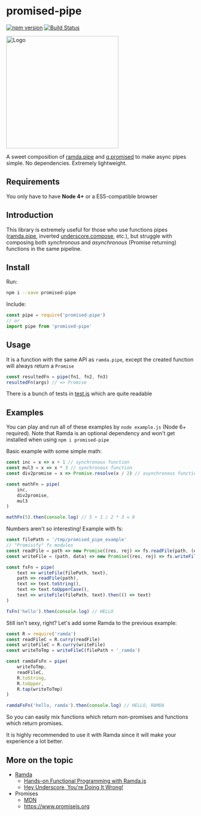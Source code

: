# promised-pipe

[![npm version](https://badge.fury.io/js/promised-pipe.svg)](https://badge.fury.io/js/promised-pipe)
[![Build Status](https://travis-ci.org/kirillrogovoy/promised-pipe.svg?branch=master)](https://travis-ci.org/kirillrogovoy/promised-pipe)

<img src="https://cdn.rawgit.com/kirillrogovoy/promised-pipe/fc639543/logo.svg" alt="Logo" width="300px"/>

A sweet composition of [ramda.pipe](http://ramdajs.com/0.21.0/docs/#pipe) and [q.promised](https://github.com/kriskowal/q/wiki/API-Reference#qpromisedfunc) to make async pipes simple. No dependencies. Extremely lightweight.

## Requirements

You only have to have **Node 4+** or a ES5-compatible browser

## Introduction

This library is extremely useful for those who use functions pipes ([ramda.pipe](http://ramdajs.com/0.21.0/docs/#pipe), inverted [underscore.compose](http://underscorejs.org/#compose), etc.), but struggle with composing both *synchronous* and *asynchronous* (Promise returning) functions in the same pipeline.

## Install

Run:
```sh
npm i --save promised-pipe
```

Include:
```js
const pipe = require('promised-pipe')
// or
import pipe from 'promised-pipe'
```

## Usage

It is a function with the same API as `ramda.pipe`, except the created function will always return a `Promise`

```js
const resultedFn = pipe(fn1, fn2, fn3)
resultedFn(args) // => Promise
```

There is a bunch of tests in [test.js](./test.js) which are quite readable

## Examples

You can play and run all of these examples by `node example.js` (Node 6+ required).
Note that Ramda is an optional dependency and won't get installed when using `npm i promised-pipe`

Basic example with some simple math:
```js
const inc = x => x + 1 // synchronous function
const mul3 = x => x * 3 // synchronous function
const div2promise = x => Promise.resolve(x / 2) // asynchronous function

const mathFn = pipe(
    inc,
    div2promise,
    mul3
)

mathFn(5).then(console.log) // 5 + 1 / 2 * 3 = 9
```

Numbers aren't so interesting! Example with fs:
```js
const filePath = '/tmp/promised_pipe_example'
// "Promisify" fs modules
const readFile = path => new Promise((res, rej) => fs.readFile(path, (err, data) => err ? rej(err) : res(data)))
const writeFile = (path, data) => new Promise((res, rej) => fs.writeFile(path, data, (err) => err ? rej(err) : res(path)))

const fsFn = pipe(
    text => writeFile(filePath, text),
    path => readFile(path),
    text => text.toString(),
    text => text.toUpperCase(),
    text => writeFile(filePath, text).then(() => text)
)

fsFn('hello').then(console.log) // HELLO
```

Still isn't sexy, right? Let's add some Ramda to the previous example:
```js
const R = require('ramda')
const readFileC = R.curry(readFile)
const writeFileC = R.curry(writeFile)
const writeToTmp = writeFileC(filePath + '_ramda')

const ramdaFsFn = pipe(
    writeToTmp,
    readFileC,
    R.toString,
    R.toUpper,
    R.tap(writeToTmp)
)

ramdaFsFn('hello, ramda').then(console.log) // HELLO, RAMDA
```

So you can easily mix functions which return non-promises and functions which return promises.

It is highly recommended to use it with Ramda since it will make your experience a lot better.

## More on the topic

- [Ramda](http://ramdajs.com)
  - [Hands-on Functional Programming with Ramda.js](https://www.sitepoint.com/functional-programming-with-ramda/)
  - [Hey Underscore, You're Doing It Wrong!](https://www.youtube.com/watch?v=m3svKOdZijA)
- Promises
    - [MDN](https://developer.mozilla.org/en/docs/Web/JavaScript/Reference/Global_Objects/Promise)
    - https://www.promisejs.org
